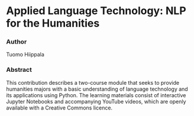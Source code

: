 # Applied Language Technology: NLP for the Humanities

### Author

Tuomo Hiippala

### Abstract 

This contribution describes a two-course module that seeks to provide humanities majors with a basic understanding of language technology and its applications using Python. The learning materials consist of interactive Jupyter Notebooks and accompanying YouTube videos, which are openly available with a Creative Commons licence.


